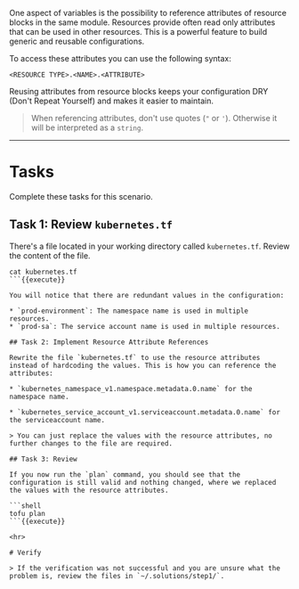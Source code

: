 One aspect of variables is the possibility to reference attributes of resource blocks in the same module. Resources provide often read only attributes that can be used in other resources. This is a powerful feature to build generic and reusable configurations.

To access these attributes you can use the following syntax:

```hcl
<RESOURCE TYPE>.<NAME>.<ATTRIBUTE>
```
Reusing attributes from resource blocks keeps your configuration DRY (Don't Repeat Yourself) and makes it easier to maintain.

> When referencing attributes, don't use quotes (`"` or `'`). Otherwise it will be interpreted as a `string`.

<hr>

# Tasks

Complete these tasks for this scenario. 

## Task 1: Review `kubernetes.tf`

There's a file located in your working directory called `kubernetes.tf`. Review the content of the file. 

```shell
cat kubernetes.tf
```{{execute}}

You will notice that there are redundant values in the configuration:

* `prod-environment`: The namespace name is used in multiple resources.
* `prod-sa`: The service account name is used in multiple resources.

## Task 2: Implement Resource Attribute References

Rewrite the file `kubernetes.tf` to use the resource attributes instead of hardcoding the values. This is how you can reference the attributes:

* `kubernetes_namespace_v1.namespace.metadata.0.name` for the namespace name.

* `kubernetes_service_account_v1.serviceaccount.metadata.0.name` for the serviceaccount name.

> You can just replace the values with the resource attributes, no further changes to the file are required.

## Task 3: Review

If you now run the `plan` command, you should see that the configuration is still valid and nothing changed, where we replaced the values with the resource attributes.

```shell
tofu plan
```{{execute}}

<hr>

# Verify

> If the verification was not successful and you are unsure what the problem is, review the files in `~/.solutions/step1/`.


